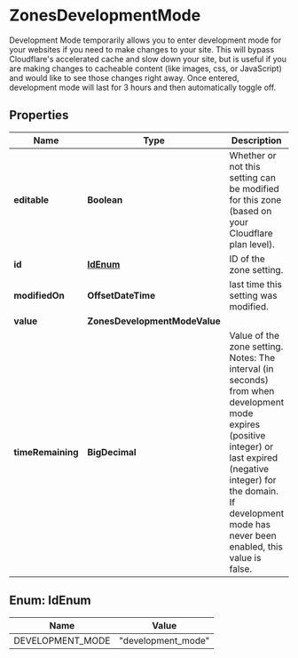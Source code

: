 

# ZonesDevelopmentMode

Development Mode temporarily allows you to enter development mode for your websites if you need to make changes to your site. This will bypass Cloudflare's accelerated cache and slow down your site, but is useful if you are making changes to cacheable content (like images, css, or JavaScript) and would like to see those changes right away. Once entered, development mode will last for 3 hours and then automatically toggle off.

## Properties

| Name | Type | Description | Notes |
|------------ | ------------- | ------------- | -------------|
|**editable** | **Boolean** | Whether or not this setting can be modified for this zone (based on your Cloudflare plan level). |  [optional] [readonly] |
|**id** | [**IdEnum**](#IdEnum) | ID of the zone setting. |  |
|**modifiedOn** | **OffsetDateTime** | last time this setting was modified. |  [optional] [readonly] |
|**value** | **ZonesDevelopmentModeValue** |  |  |
|**timeRemaining** | **BigDecimal** | Value of the zone setting. Notes: The interval (in seconds) from when development mode expires (positive integer) or last expired (negative integer) for the domain. If development mode has never been enabled, this value is false. |  [optional] [readonly] |



## Enum: IdEnum

| Name | Value |
|---- | -----|
| DEVELOPMENT_MODE | &quot;development_mode&quot; |



